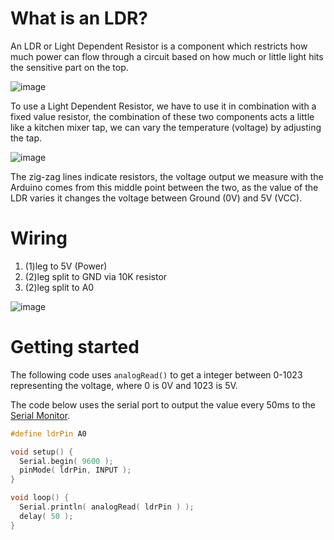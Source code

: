 # What is an LDR?
An LDR or Light Dependent Resistor is a component which restricts how much power can flow through a circuit based on how much or little light hits the sensitive part on the top.

![image](https://github.com/creativetechnologylab/physicalComputingTutorials/assets/64136454/e9545de7-395c-4492-ae6a-52212b8e0544)

To use a Light Dependent Resistor, we have to use it in combination with a fixed value resistor, the combination of these two components acts a little like a kitchen mixer tap, we can vary the temperature (voltage) by adjusting the tap.

![image](https://github.com/creativetechnologylab/physicalComputingTutorials/assets/64136454/0e1e76ea-e936-4ef9-8106-c9948b04c273)

The zig-zag lines indicate resistors, the voltage output we measure with the Arduino comes from this middle point between the two, as the value of the LDR varies it changes the voltage between Ground (0V) and 5V (VCC).


# Wiring
1. (1)leg to 5V (Power)
1. (2)leg split to GND via 10K resistor
1. (2)leg split to A0

![image](https://github.com/creativetechnologylab/physicalComputingTutorials/assets/64136454/cfe06907-17da-49c2-af8d-22d8fd3f6fa8)

# Getting started
The following code uses `analogRead()` to get a integer between 0-1023 representing the voltage, where 0 is 0V and 1023 is 5V.

The code below uses the serial port to output the value every 50ms to the [Serial Monitor](https://learn.adafruit.com/adafruit-arduino-lesson-5-the-serial-monitor/the-serial-monitor).

````c++
#define ldrPin A0

void setup() {
  Serial.begin( 9600 );
  pinMode( ldrPin, INPUT );
}

void loop() {
  Serial.println( analogRead( ldrPin ) );
  delay( 50 );
}
````
